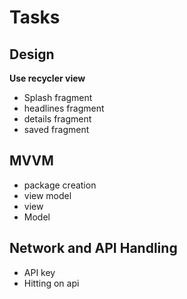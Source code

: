 # Tasks

## Design
  **Use recycler view**
  - Splash fragment
  - headlines fragment
  - details fragment
  - saved fragment


## MVVM
  - package creation
  - view model
  - view
  - Model
  
## Network and API Handling
  - API key
  - Hitting on api

